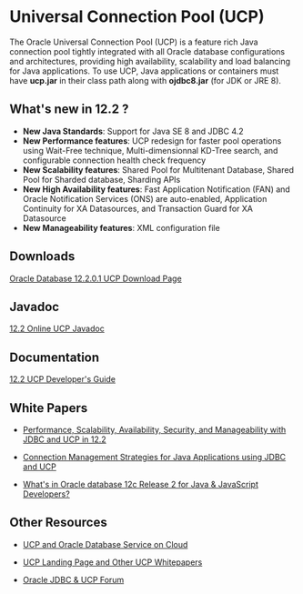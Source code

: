 # Universal Connection Pool (UCP)
The Oracle Universal Connection Pool (UCP) is a feature rich Java connection pool tightly integrated with all Oracle database configurations and architectures, providing high availability, scalability and load balancing for Java applications. 
To use UCP, Java applications or containers must have **ucp.jar** in their class path along with **ojdbc8.jar** (for JDK or JRE 8).

## What's new in 12.2 ? 

* **New Java Standards**: Support for Java SE 8 and JDBC 4.2  
* **New Performance features**: UCP redesign for faster pool operations using Wait-Free technique, Multi-dimensionnal KD-Tree 
  search, and configurable connection health check frequency
* **New Scalability features**: Shared Pool for Multitenant Database, Shared Pool for Sharded database, Sharding APIs
* **New High Availability features**: Fast Application Notification (FAN) and Oracle Notification Services (ONS) are auto-enabled,
  Application Continuity for XA Datasources, and Transaction Guard for XA Datasource
* **New Manageability features**: XML configuration file

## Downloads

[Oracle Database 12.2.0.1 UCP Download Page](http://www.oracle.com/technetwork/database/features/jdbc/jdbc-ucp-122-3110062.html)

## Javadoc 

[12.2 Online UCP Javadoc](http://docs.oracle.com/database/122/JJUAR/toc.htm) 

## Documentation 

[12.2 UCP Developer's Guide](https://docs.oracle.com/database/122/JJUCP/toc.htm) 

## White Papers 

* [Performance, Scalability, Availability, Security, and Manageability with JDBC and UCP in 12.2](http://www.oracle.com/technetwork/database/application-development/jdbc/jdbcanducp122-3628966.pdf)

* [Connection Management Strategies for Java Applications using JDBC and UCP](http://www.oracle.com/technetwork/database/application-development/jdbc-ucp-conn-mgmt-strategies-3045654.pdf)

* [What's in Oracle database 12c Release 2 for Java & JavaScript Developers?](http://bit.ly/2orH5jf)

## Other Resources 

* [UCP and Oracle Database Service on Cloud](http://www.oracle.com/technetwork/database/application-development/jdbc/documentation/index.html) 

* [UCP Landing Page and Other UCP Whitepapers](http://www.oracle.com/technetwork/database/application-development/jdbc/overview/index.html)

* [Oracle JDBC & UCP Forum](https://community.oracle.com/community/java/database_connectivity/java_database_connectivity/)







